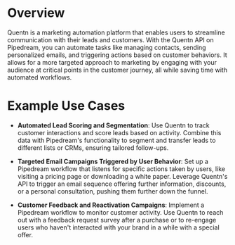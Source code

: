 # Overview

Quentn is a marketing automation platform that enables users to streamline communication with their leads and customers. With the Quentn API on Pipedream, you can automate tasks like managing contacts, sending personalized emails, and triggering actions based on customer behaviors. It allows for a more targeted approach to marketing by engaging with your audience at critical points in the customer journey, all while saving time with automated workflows.

# Example Use Cases

- **Automated Lead Scoring and Segmentation**: Use Quentn to track customer interactions and score leads based on activity. Combine this data with Pipedream's functionality to segment and transfer leads to different lists or CRMs, ensuring tailored follow-ups.

- **Targeted Email Campaigns Triggered by User Behavior**: Set up a Pipedream workflow that listens for specific actions taken by users, like visiting a pricing page or downloading a white paper. Leverage Quentn's API to trigger an email sequence offering further information, discounts, or a personal consultation, pushing them further down the funnel.

- **Customer Feedback and Reactivation Campaigns**: Implement a Pipedream workflow to monitor customer activity. Use Quentn to reach out with a feedback request survey after a purchase or to re-engage users who haven't interacted with your brand in a while with a special offer.
